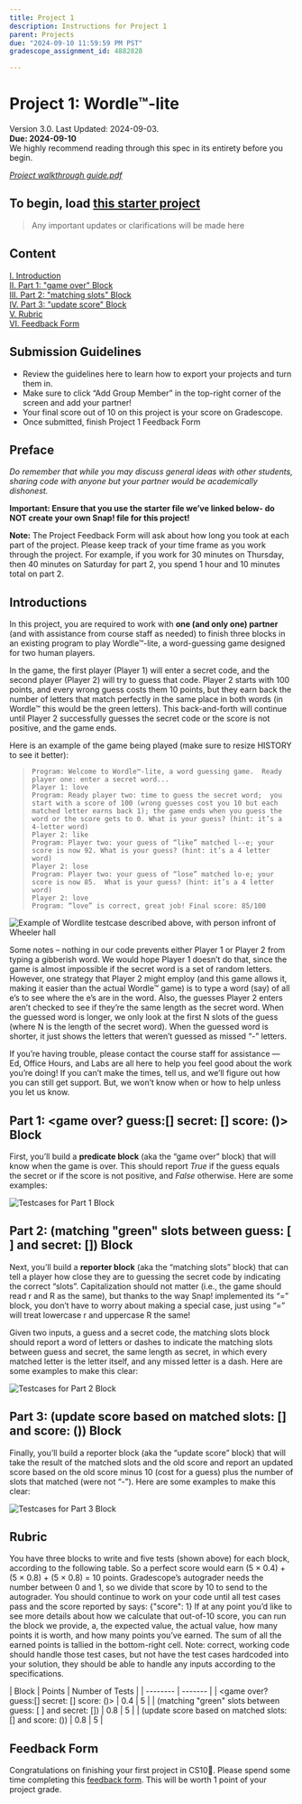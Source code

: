 ```yaml
---
title: Project 1
description: Instructions for Project 1
parent: Projects
due: "2024-09-10 11:59:59 PM PST"
gradescope_assignment_id: 4882828

---
```


# Project 1: Wordle™-lite

Version 3.0. Last Updated: 2024-09-03. <br/> **Due: 2024-09-10** <br/>
We highly recommend reading through this spec in its entirety before you begin.

*[Project walkthrough guide.pdf](https://drive.google.com/file/d/1liTxubkrh5-Vtp5CbQETI9BurAquIVSx/view)*

## To begin, load [this starter project](https://snap.berkeley.edu/snap/snap.html#present:Username=dan%20garcia&ProjectName=BJC%20CS10%20Project%201%3A%20Wordle%E2%84%A2-lite)

> Any important updates or clarifications will be made here

## Content

[I. Introduction](#Introductions)  
[II. Part 1: "game over" Block](#part-1-game-over-guess-secret--score--block)  
[III. Part 2: "matching slots" Block](#part-2-matching-green-slots-between-guess---and-secret--block)  
[IV. Part 3: "update score" Block](#part-3-update-score-based-on-matched-slots--and-score--block)  
[V. Rubric](#rubric)  
[VI. Feedback Form](#feedback-form)

## Submission Guidelines 

- Review the guidelines here to learn how to export your projects and turn them in. 
- Make sure to click “Add Group Member” in the top-right corner of the screen and add your partner!
- Your final score out of 10 on this project is your score on Gradescope.
- Once submitted, finish Project 1 Feedback Form 


## Preface

*Do remember that while you may discuss general ideas with other students, sharing code with anyone but your partner would be academically dishonest.*

**Important: Ensure that you use the starter file we’ve linked below- do NOT create your own Snap! file for this project!**

**Note:** The Project Feedback Form will ask about how long you took at each part of the project. Please keep track of your time frame as you work through the project. For example, if you work for 30 minutes on Thursday, then 40 minutes on Saturday for part 2, you spend 1 hour and 10 minutes total on part 2. 

## Introductions 

In this project, you are required to work with **one (and only one) partner** (and with assistance from course staff as needed) to finish three blocks in an existing program to play Wordle™-lite, a word-guessing game designed for two human players.

In the game, the first player (Player 1) will enter a secret code, and the second player (Player 2) will try to guess that code. Player 2 starts with 100 points, and every wrong guess costs them 10 points, but they earn back the number of letters that match perfectly in the same place in both words (in Wordle™ this would be the green letters). This back-and-forth will continue until Player 2 successfully guesses the secret code or the score is not positive, and the game ends. 

Here is an example of the game being played (make sure to resize HISTORY to see it better):

> `Program: Welcome to Wordle™-lite, a word guessing game.  Ready player one: enter a secret word...`  
`Player 1: love`  
`Program: Ready player two: time to guess the secret word;  you start with a score of 100 (wrong guesses cost you 10 but each matched letter earns back 1); the game ends when you guess the word or the score gets to 0. What is your guess? (hint: it’s a 4-letter word)`  
`Player 2: like`  
`Program: Player two: your guess of “like” matched l--e; your score is now 92. What is your guess? (hint: it’s a 4 letter word)`  
`Player 2: lose`  
`Program: Player two: your guess of “lose” matched lo-e; your score is now 85.  What is your guess? (hint: it’s a 4 letter word)`  
`Player 2: love`  
`Program: “love” is correct, great job! Final score: 85/100`

![Example of Wordlite testcase described above, with person infront of Wheeler hall](/assets/images/wordlelite.png)

Some notes – nothing in our code prevents either Player 1 or Player 2 from typing a gibberish word. We would hope Player 1 doesn’t do that, since the game is almost impossible if the secret word is a set of random letters. However, one strategy that Player 2 might employ (and this game allows it, making it easier than the actual Wordle™ game) is to type a word (say) of all e’s to see where the e’s are in the word. Also, the guesses Player 2 enters aren’t checked to see if they’re the same length as the secret word. When the guessed word is longer, we only look at the first N slots of the guess (where N is the length of the secret word). When the guessed word is shorter, it just shows the letters that weren’t guessed as missed “-” letters.

If you’re having trouble, please contact the course staff for assistance — Ed, Office Hours, and Labs are all here to help you feel good about the work you’re doing! If you can’t make the times, tell us, and we’ll figure out how you can still get support. But, we won’t know when or how to help unless you let us know.

## **Part 1:** <game over? guess:[] secret: [] score: ()> Block

First, you’ll build a **predicate block** (aka the “game over” block) that will know when the game is over. This should report *True* if the guess equals the secret or if the score is not positive, and *False* otherwise. Here are some examples:

![Testcases for Part 1 Block](/assets/images/P1-Part1Tests.png)

## **Part 2:** (matching "green" slots between guess: [ ] and secret: []) Block 

Next, you’ll build a **reporter block** (aka the “matching slots” block) that can tell a player how close they are to guessing the secret code by indicating the correct “slots”. Capitalization should not matter (i.e., the game should read r and R as the same), but thanks to the way Snap! implemented its “=” block, you don’t have to worry about making a special case, just using “=” will treat lowercase r and uppercase R the same!

Given two inputs, a guess and a secret code, the matching slots block should report a word of letters or dashes to indicate the matching slots between guess and secret, the same length as secret, in which every matched letter is the letter itself, and any missed letter is a dash. Here are some examples to make this clear:

![Testcases for Part 2 Block](/assets/images/P1-Part2Tests.png)

## **Part 3:** (update score based on matched slots: [] and score: ()) Block


Finally, you’ll build a reporter block (aka the “update score” block) that will take the result of the matched slots and the old score and report an updated score based on the old score minus 10 (cost for a guess) plus the number of slots that matched (were not “-”). Here are some examples to make this clear:

![Testcases for Part 3 Block](/assets/images/P1-Part3Tests.png)


## Rubric 
You have three blocks to write and five tests (shown above) for each block, according to the following table. So a perfect score would earn (5 × 0.4) + (5 × 0.8) + (5 × 0.8) = 10 points. Gradescope’s autograder needs the number between 0 and 1, so we divide that score by 10 to send to the autograder. You should continue to work on your code until all test cases pass and the score reported by says: {"score": 1} 
If at any point you’d like to see more details about how we calculate that out-of-10 score, you can run the  block we provide, a, the expected value, the actual value, how many points it is worth, and how many points you’ve earned. The sum of all the earned points is tallied in the bottom-right cell.
Note: correct, working code should handle those test cases, but not have the test cases hardcoded into your solution, they should be able to handle any inputs according to the specifications.

| Block    | Points | Number of Tests |
| -------- | ------- |
| <game over? guess:[] secret: [] score: ()>                 | 0.4    | 5 |
| (matching "green" slots between guess: [ ] and secret: []) | 0.8    | 5 |
| (update score based on matched slots: [] and score: ())    | 0.8    | 5 |

## Feedback Form 
Congratulations on finishing your first project in CS10🥳. Please spend some time completing this [feedback form](https://forms.gle/diMBFrBbA3ZgBNfS7). This will be worth 1 point of your project grade. 
